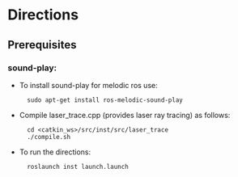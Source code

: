 # Directions

## Prerequisites

### sound-play:

* To install sound-play for melodic ros use:
        
        sudo apt-get install ros-melodic-sound-play

* Compile laser_trace.cpp (provides laser ray tracing) as follows:
        
        cd <catkin_ws>/src/inst/src/laser_trace
        ./compile.sh

* To run the directions:

        roslaunch inst launch.launch

